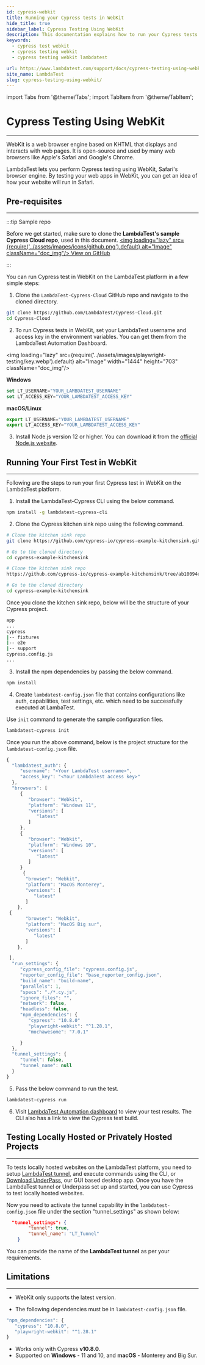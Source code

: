 ```yaml
---
id: cypress-webkit
title: Running your Cypress tests in WebKit
hide_title: true
sidebar_label: Cypress Testing Using WebKit
description: This documentation explains how to run your Cypress tests using WebKit.
keywords:
  - cypress test webkit
  - cypress testing webkit
  - cypress testing webkit lambdatest

url: https://www.lambdatest.com/support/docs/cypress-testing-using-webkit/
site_name: LambdaTest
slug: cypress-testing-using-webkit/
---
```


import Tabs from '@theme/Tabs';
import TabItem from '@theme/TabItem';

# Cypress Testing Using WebKit
---

WebKit is a web browser engine based on KHTML that displays and interacts with web pages. It is open-source and used by many web browsers like Apple's Safari and Google's Chrome.

LambdaTest lets you perform Cypress testing using WebKit, Safari's browser engine. By testing your web apps in WebKit, you can get an idea of how your website will run in Safari.

## Pre-requisites
---

:::tip Sample repo

Before we get started, make sure to clone the **LambdaTest's sample Cypress Cloud repo**, used in this document. <a href="https://github.com/LambdaTest/Cypress-Cloud" className="github__anchor"><img loading="lazy" src={require('../assets/images/icons/github.png').default} alt="Image" className="doc_img"/> View on GitHub</a>

:::

You can run Cypress test in WebKit on the LambdaTest platform in a few simple steps:

1. Clone the `LambdaTest-Cypress-Cloud` GitHub repo and navigate to the cloned directory.

```bash
git clone https://github.com/LambdaTest/Cypress-Cloud.git
cd Cypress-Cloud
```

2. To run Cypress tests in WebKit, set your LambdaTest username and access key in the environment variables. You can get them from the LambdaTest Automation Dashboard.

<img loading="lazy" src={require('../assets/images/playwright-testing/key.webp').default} alt="Image" width="1444" height="703"  className="doc_img"/>

**Windows**

```js
set LT_USERNAME="YOUR_LAMBDATEST_USERNAME"
set LT_ACCESS_KEY="YOUR_LAMBDATEST_ACCESS_KEY"
```

**macOS/Linux**

```js
export LT_USERNAME="YOUR_LAMBDATEST_USERNAME"
export LT_ACCESS_KEY="YOUR_LAMBDATEST_ACCESS_KEY"
```

3. Install Node.js version 12 or higher. You can download it from the [official Node.js website](https://nodejs.org/en/download/).

## Running Your First Test in WebKit
---

Following are the steps to run your first Cypress test in WebKit on the LambdaTest platform.

1. Install the LambdaTest-Cypress CLI using the below command.

```bash
npm install -g lambdatest-cypress-cli
```

2. Clone the Cypress kitchen sink repo using the following command.

<Tabs className="docs__val">

<TabItem value="ios" label="Cypress v10" default>

```bash
# Clone the kitchen sink repo
git clone https://github.com/cypress-io/cypress-example-kitchensink.git

# Go to the cloned directory
cd cypress-example-kitchensink
```

</TabItem>

<TabItem value="android" label="Cypress v9" default>

```bash
# Clone the kitchen sink repo
https://github.com/cypress-io/cypress-example-kitchensink/tree/ab10094ef7b199ae7febafec413a0626414bcd3c

# Go to the cloned directory
cd cypress-example-kitchensink
```

</TabItem>

</Tabs>

Once you clone the kitchen sink repo, below will be the structure of your Cypress project.

<Tabs className="docs__val">

<TabItem value="ios" label="Cypress v10" default>

```bash
app
...
cypress
|-- fixtures
|-- e2e
|-- support
cypress.config.js
...
```

</TabItem>



</Tabs>

3. Install the npm dependencies by passing the below command.

```bash
npm install
```

4. Create `lambdatest-config.json` file that contains configurations like auth, capabilities, test settings, etc. which need to be successfully executed at LambaTest.

Use `init` command to generate the sample configuration files.

```bash
lambdatest-cypress init
```

Once you run the above command, below is the project structure for the `lambdatest-config.json` file.

<Tabs className="docs__val">

<TabItem value="ios" label="Cypress v10" default>

```js
{
  "lambdatest_auth": {
     "username": "<Your LambdaTest username>",
     "access_key": "<Your LambdaTest access key>"
  },
  "browsers": [
     {
        "browser": "Webkit",
        "platform": "Windows 11",
        "versions": [
           "latest"
        ]
     },
     {
        "browser": "Webkit",
        "platform": "Windows 10",
        "versions": [
           "latest"
        ]
     }
      {
       "browser": "Webkit",
       "platform": "MacOS Monterey",
       "versions": [
          "latest"  
       ]
    },
 {
       "browser": "Webkit",
       "platform": "MacOS Big sur",
       "versions": [
          "latest"  
       ]
    },

 ],
  "run_settings": {
     "cypress_config_file": "cypress.config.js",
     "reporter_config_file": "base_reporter_config.json",
     "build_name": "build-name",
     "parallels": 1,
     "specs": "./*.cy.js",
     "ignore_files": "",
     "network": false,
     "headless": false,
     "npm_dependencies": {
        "cypress": "10.8.0"
        "playwright-webkit": "^1.28.1",
        "mochawesome": "7.0.1"

     }
  },
  "tunnel_settings": {
     "tunnel": false,
     "tunnel_name": null
  }
}
```

</TabItem>


</Tabs>

5. Pass the below command to run the test.

```bash
lambdatest-cypress run
```

6. Visit [LambdaTest Automation dashboard](https://accounts.lambdatest.com/dashboard) to view your test results. The CLI also has a link to view the Cypress test build.


## Testing Locally Hosted or Privately Hosted Projects 
---

To tests locally hosted websites on the LambdaTest platform, you need to setup [LambdaTest tunnel](/docs/testing-locally-hosted-pages/), and execute commands using the CLI, or [Download UnderPass](/docs/underpass-tunnel-application/), our GUI based desktop app. Once you have the LambdaTest tunnel or Underpass set up and started, you can use Cypress to test locally hosted websites.

Now you need to activate the tunnel capability in the `lambdatest-config.json` file under the section "tunnel_settings" as shown below:

```json 
  "tunnel_settings": {
		"tunnel": true,
		"tunnel_name": "LT_Tunnel"
	}
```

You can provide the name of the **LambdaTest tunnel** as per your requirements.

## Limitations
---

* WebKit only supports the latest version.

* The following dependencies must be in `lambdatest-config.json` file. 

```js
"npm_dependencies": {
   "cypress": "10.8.0",
   "playwright-webkit": "^1.28.1"
}
```

* Works only with Cypress **v10.8.0**.
* Supported on **Windows** - 11 and 10, and **macOS** - Monterey and Big Sur.


